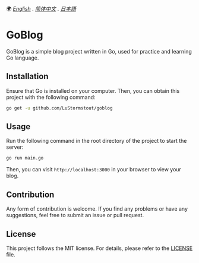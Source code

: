 🌍 *[English](README.md)* . *[简体中文](README_zh.md)* . *[日本語](README_ja.md)*

# GoBlog

GoBlog is a simple blog project written in Go, used for practice and learning Go language.

## Installation

Ensure that Go is installed on your computer. Then, you can obtain this project with the following command:

```bash
go get -u github.com/LuStormstout/goblog
```

## Usage

Run the following command in the root directory of the project to start the server:

```bash
go run main.go
```

Then, you can visit `http://localhost:3000` in your browser to view your blog.

## Contribution

Any form of contribution is welcome. If you find any problems or have any suggestions, feel free to submit an issue or pull request.

## License

This project follows the MIT license. For details, please refer to the [LICENSE](LICENSE) file.